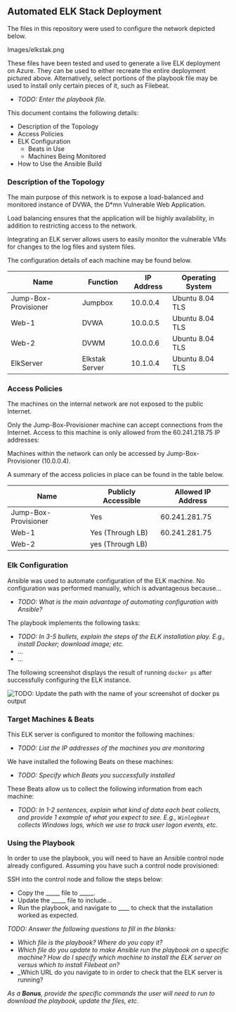 ## Automated ELK Stack Deployment

The files in this repository were used to configure the network depicted below.

Images/elkstak.png

These files have been tested and used to generate a live ELK deployment on Azure. They can be used to either recreate the entire deployment pictured above. Alternatively, select portions of the playbook file may be used to install only certain pieces of it, such as Filebeat.

  - _TODO: Enter the playbook file._

This document contains the following details:
- Description of the Topology
- Access Policies
- ELK Configuration
  - Beats in Use
  - Machines Being Monitored
- How to Use the Ansible Build


### Description of the Topology

The main purpose of this network is to expose a load-balanced and monitored instance of DVWA, the D*mn Vulnerable Web Application.

Load balancing ensures that the application will be highly availability, in addition to restricting access to the network.


Integrating an ELK server allows users to easily monitor the vulnerable VMs for changes to the log files and system files.


The configuration details of each machine may be found below.


| Name                 | Function       | IP Address | Operating System |
|----------------------|----------------|------------|------------------|
| Jump-Box-Provisioner | Jumpbox        | 10.0.0.4   | Ubuntu 8.04 TLS  |
| Web-1                | DVWA           | 10.0.0.5   | Ubuntu 8.04 TLS  |
| Web-2                | DVWM           | 10.0.0.6   | Ubuntu 8.04 TLS  |
| ElkServer            | Elkstak Server | 10.1.0.4   | Ubuntu 8.04 TLS  |

### Access Policies

The machines on the internal network are not exposed to the public Internet. 

Only the Jump-Box-Provisioner machine can accept connections from the Internet. Access to this machine is only allowed from the 60.241.218.75 IP addresses:


Machines within the network can only be accessed by Jump-Box-Provisioner (10.0.0.4).


A summary of the access policies in place can be found in the table below.

| Name                 | Publicly Accessible | Allowed IP Address |
|----------------------|---------------------|--------------------|
| Jump-Box-Provisioner | Yes                 | 60.241.281.75      |
| Web-1                | Yes (Through LB)    | 60.241.281.75      |
| Web-2                | yes (Through LB)   

### Elk Configuration

Ansible was used to automate configuration of the ELK machine. No configuration was performed manually, which is advantageous because...
- _TODO: What is the main advantage of automating configuration with Ansible?_

The playbook implements the following tasks:
- _TODO: In 3-5 bullets, explain the steps of the ELK installation play. E.g., install Docker; download image; etc._
- ...
- ...

The following screenshot displays the result of running `docker ps` after successfully configuring the ELK instance.

![TODO: Update the path with the name of your screenshot of docker ps output](Images/docker_ps_output.png)

### Target Machines & Beats
This ELK server is configured to monitor the following machines:
- _TODO: List the IP addresses of the machines you are monitoring_

We have installed the following Beats on these machines:
- _TODO: Specify which Beats you successfully installed_

These Beats allow us to collect the following information from each machine:
- _TODO: In 1-2 sentences, explain what kind of data each beat collects, and provide 1 example of what you expect to see. E.g., `Winlogbeat` collects Windows logs, which we use to track user logon events, etc._

### Using the Playbook
In order to use the playbook, you will need to have an Ansible control node already configured. Assuming you have such a control node provisioned: 

SSH into the control node and follow the steps below:
- Copy the _____ file to _____.
- Update the _____ file to include...
- Run the playbook, and navigate to ____ to check that the installation worked as expected.

_TODO: Answer the following questions to fill in the blanks:_
- _Which file is the playbook? Where do you copy it?_
- _Which file do you update to make Ansible run the playbook on a specific machine? How do I specify which machine to install the ELK server on versus which to install Filebeat on?_
- _Which URL do you navigate to in order to check that the ELK server is running?

_As a **Bonus**, provide the specific commands the user will need to run to download the playbook, update the files, etc._